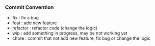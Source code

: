 ### Commit Convention
- fix : fix a bug
- feat : add new feature
- refactor : refactor code (change the logic)
- wip : add something in progress, may be not working yet
- chore : commit that not add new feature, fix bug or change the logic
